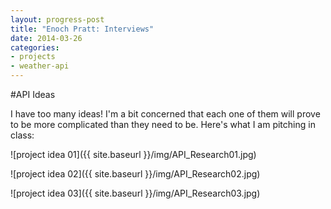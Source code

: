 ```yaml
---
layout: progress-post
title: "Enoch Pratt: Interviews"
date: 2014-03-26
categories:
- projects
- weather-api
---
```


#API Ideas

I have too many ideas! I'm a bit concerned that each one of them will prove to be more complicated than they need to be. Here's what I am pitching in class:

![project idea 01]({{ site.baseurl }}/img/API_Research01.jpg)

![project idea 02]({{ site.baseurl }}/img/API_Research02.jpg)

![project idea 03]({{ site.baseurl }}/img/API_Research03.jpg)